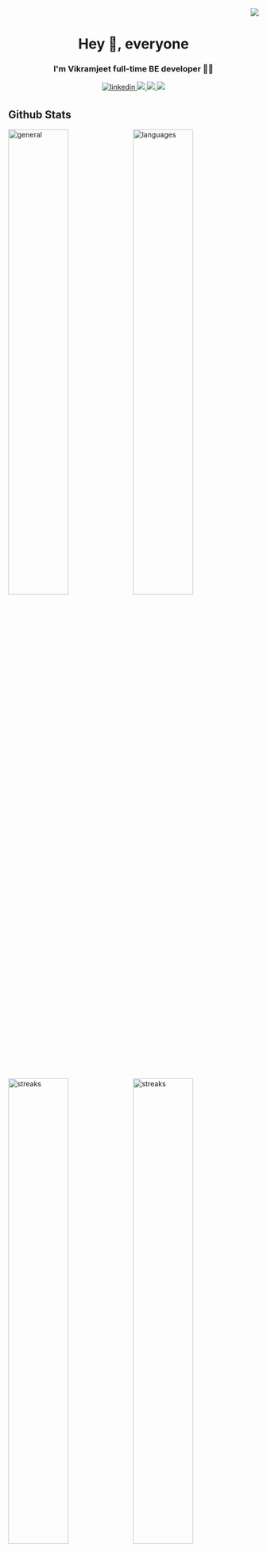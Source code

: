 <div  align="right">
   <img  src="https://komarev.com/ghpvc/?username=svikramjeet&color=lightgrey"/>
</div>
<h1  align="center">Hey 👋, everyone</h1>
<h3  align="center">I'm Vikramjeet full-time BE developer 👨‍💻 </h3>
<div  align="center"  width="100%"  >
   <a href="https://www.linkedin.com/in/svikramjeet" target="_blank">
    <img src="https://img.shields.io/badge/LinkedIn-0077B5?style=for-the-badge&logo=linkedin&logoColor=white" alt="linkedin" style="margin-bottom: 5px;" />
   </a>
   <a href="https://stackoverflow.com/users/7302526/svikramjeet" target="_blank" >
    <img src="https://img.shields.io/badge/stackoverflow-CC2100?style=for-the-badge&logo=stackoverflow&logoColor=grey" />
   </a>
   <a href="https://svikramjeet.blogspot.com" target="_blank" >
    <img src="https://img.shields.io/badge/blogger-000?style=for-the-badge&logo=blogger&logoColor=white" />
   </a>
   <a href="https://www.twitter.com/svikramjeet" target="_blank" class="twitter">
    <img src="https://img.shields.io/badge/twitter-2CA5E0?style=for-the-badge&logo=twitter&logoColor=white"/>
   </a>  
</div>

<h2  align="left">Github Stats</h2>
<div>
  <img width="49%" src="https://github-readme-stats.vercel.app/api?username=svikramjeet&show_icons=true&count_private=true"  alt="general" />
  <img width="49%" src="https://github-readme-stats.vercel.app/api/top-langs/?username=svikramjeet&langs_count=4&layout=compact" alt="languages" />
</div>
<div>
  <img width="49%" src="https://github-readme-streak-stats.herokuapp.com/?user=svikramjeet&cache=false"  alt="streaks" />
  <img width="49%" src="https://activity-graph.herokuapp.com/graph?username=svikramjeet&theme=dracula"  alt="streaks" />
</div>

